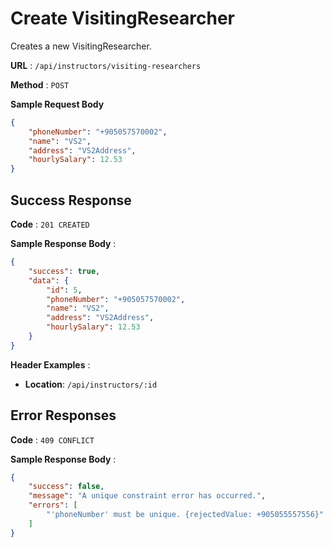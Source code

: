 # Create VisitingResearcher

Creates a new VisitingResearcher.

**URL** : `/api/instructors/visiting-researchers`

**Method** : `POST`

**Sample Request Body**

```json
{
    "phoneNumber": "+905057570002",
    "name": "VS2",
    "address": "VS2Address",
    "hourlySalary": 12.53
}
```

## Success Response

**Code** : `201 CREATED`

**Sample Response Body** :

```json
{
    "success": true,
    "data": {
        "id": 5,
        "phoneNumber": "+905057570002",
        "name": "VS2",
        "address": "VS2Address",
        "hourlySalary": 12.53
    }
}
```

**Header Examples** :

* **Location**: `/api/instructors/:id`

## Error Responses

**Code** : `409 CONFLICT`

**Sample Response Body** : 
```json
{
    "success": false,
    "message": "A unique constraint error has occurred.",
    "errors": [
        "'phoneNumber' must be unique. {rejectedValue: +905055557556}"
    ]
}
```

